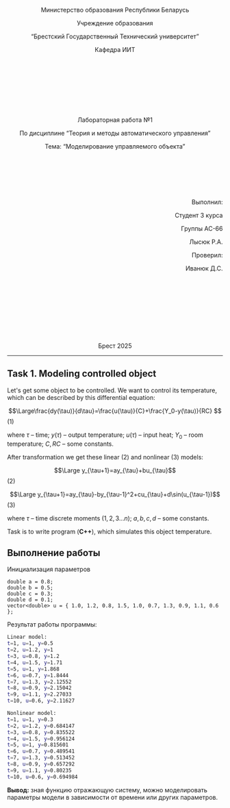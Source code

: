 <p align="center"> Министерство образования Республики Беларусь</p>
<p align="center">Учреждение образования</p>
<p align="center">“Брестский Государственный Технический университет”</p>
<p align="center">Кафедра ИИТ</p>
<br><br><br><br><br><br><br>
<p align="center">Лабораторная работа №1</p>
<p align="center">По дисциплине “Теория и методы автоматического управления”</p>
<p align="center">Тема: “Моделирование управляемого объекта”</p>
<br><br><br><br><br>
<p align="right">Выполнил:</p>
<p align="right">Студент 3 курса</p>
<p align="right">Группы АС-66</p>
<p align="right">Лысюк Р.А.</p>
<p align="right">Проверил:</p>
<p align="right">Иванюк Д.С.</p>
<br><br><br><br><br><br><br><br>
<p align="center">Брест 2025</p>

---
## Task 1. Modeling controlled object
Let's get some object to be controlled. We want to control its temperature, which can be described by this differential equation:

$$\Large\frac{dy(\tau)}{d\tau}=\frac{u(\tau)}{C}+\frac{Y_0-y(\tau)}{RC} $$ (1)

where $\tau$ – time; $y(\tau)$ – output temperature; $u(\tau)$ – input heat; $Y_0$ – room temperature; $C,RC$ – some constants.

After transformation we get these linear (2) and nonlinear (3) models:

$$\Large y_{\tau+1}=ay_{\tau}+bu_{\tau}$$ (2)

$$\Large y_{\tau+1}=ay_{\tau}-by_{\tau-1}^2+cu_{\tau}+d\sin(u_{\tau-1})$$ (3)

where $\tau$ – time discrete moments ($1,2,3{\dots}n$); $a,b,c,d$ – some constants.

Task is to write program (**С++**), which simulates this object temperature.

## Выполнение работы
Инициализация параметров  
```
double a = 0.8;  
double b = 0.5;  
double c = 0.3;  
double d = 0.1;  
vector<double> u = { 1.0, 1.2, 0.8, 1.5, 1.0, 0.7, 1.3, 0.9, 1.1, 0.6 };
```
Результат работы программы:
```bash
Linear model:
t=1, u=1, y=0.5
t=2, u=1.2, y=1
t=3, u=0.8, y=1.2
t=4, u=1.5, y=1.71
t=5, u=1, y=1.868
t=6, u=0.7, y=1.8444
t=7, u=1.3, y=2.12552
t=8, u=0.9, y=2.15042
t=9, u=1.1, y=2.27033
t=10, u=0.6, y=2.11627

Nonlinear model:
t=1, u=1, y=0.3
t=2, u=1.2, y=0.684147
t=3, u=0.8, y=0.835522
t=4, u=1.5, y=0.956124
t=5, u=1, y=0.815601
t=6, u=0.7, y=0.489541
t=7, u=1.3, y=0.513452
t=8, u=0.9, y=0.657292
t=9, u=1.1, y=0.80235
t=10, u=0.6, y=0.694984


```
**Вывод:** зная функцию отражающую систему, можно моделировать параметры модели в зависимости от времени или других параметров.
